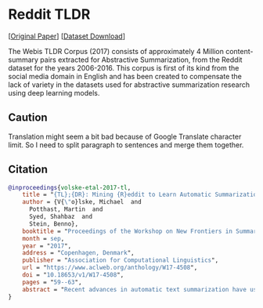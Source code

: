 # Reddit TLDR

[[Original Paper](https://www.aclweb.org/anthology/W17-4508/)] [[Dataset Download](https://depia.wiki/files/reddit-tldr.jsonl.zst)]

The Webis TLDR Corpus (2017) consists of approximately 4 Million content-summary pairs extracted for Abstractive Summarization, from the Reddit dataset for the years 2006-2016. This corpus is first of its kind from the social media domain in English and has been created to compensate the lack of variety in the datasets used for abstractive summarization research using deep learning models.

## Caution

Translation might seem a bit bad because of Google Translate character limit. So I need to split paragraph to sentences and merge them together.

## Citation

```bibtex
@inproceedings{volske-etal-2017-tl,
    title = "{TL};{DR}: Mining {R}eddit to Learn Automatic Summarization",
    author = {V{\"o}lske, Michael  and
      Potthast, Martin  and
      Syed, Shahbaz  and
      Stein, Benno},
    booktitle = "Proceedings of the Workshop on New Frontiers in Summarization",
    month = sep,
    year = "2017",
    address = "Copenhagen, Denmark",
    publisher = "Association for Computational Linguistics",
    url = "https://www.aclweb.org/anthology/W17-4508",
    doi = "10.18653/v1/W17-4508",
    pages = "59--63",
    abstract = "Recent advances in automatic text summarization have used deep neural networks to generate high-quality abstractive summaries, but the performance of these models strongly depends on large amounts of suitable training data. We propose a new method for mining social media for author-provided summaries, taking advantage of the common practice of appending a {``}TL;DR{''} to long posts. A case study using a large Reddit crawl yields the Webis-TLDR-17 dataset, complementing existing corpora primarily from the news genre. Our technique is likely applicable to other social media sites and general web crawls.",
}
```
